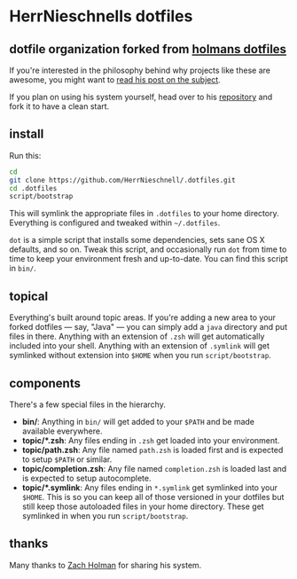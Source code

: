 # HerrNieschnells dotfiles
## dotfile organization forked from [holmans dotfiles](https://github.com/holman/dotfiles.git)

If you're interested in the philosophy behind why projects like these are
awesome, you might want to [read his post on the
subject](http://zachholman.com/2010/08/dotfiles-are-meant-to-be-forked/).

If you plan on using his system yourself, head over to his
[repository](https://github.com/holman/dotfiles.git) and fork it
to have a clean start.



## install

Run this:

```sh
cd
git clone https://github.com/HerrNieschnell/.dotfiles.git
cd .dotfiles
script/bootstrap
```

This will symlink the appropriate files in `.dotfiles` to your home directory.
Everything is configured and tweaked within `~/.dotfiles`.

`dot` is a simple script that installs some dependencies, sets sane OS X
defaults, and so on. Tweak this script, and occasionally run `dot` from
time to time to keep your environment fresh and up-to-date. You can find
this script in `bin/`.

## topical

Everything's built around topic areas. If you're adding a new area to your
forked dotfiles — say, "Java" — you can simply add a `java` directory and put
files in there. Anything with an extension of `.zsh` will get automatically
included into your shell. Anything with an extension of `.symlink` will get
symlinked without extension into `$HOME` when you run `script/bootstrap`.

## components

There's a few special files in the hierarchy.

- **bin/**: Anything in `bin/` will get added to your `$PATH` and be made
  available everywhere.
- **topic/\*.zsh**: Any files ending in `.zsh` get loaded into your
  environment.
- **topic/path.zsh**: Any file named `path.zsh` is loaded first and is
  expected to setup `$PATH` or similar.
- **topic/completion.zsh**: Any file named `completion.zsh` is loaded
  last and is expected to setup autocomplete.
- **topic/\*.symlink**: Any files ending in `*.symlink` get symlinked into
  your `$HOME`. This is so you can keep all of those versioned in your dotfiles
  but still keep those autoloaded files in your home directory. These get
  symlinked in when you run `script/bootstrap`.


## thanks

Many thanks to [Zach Holman](https://github.com/holman) for sharing his system.
